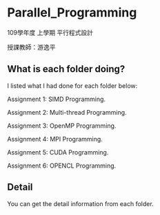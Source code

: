 # Parallel_Programming

109學年度 上學期 平行程式設計

授課教師：游逸平

## What is each folder doing?
I listed what I had done for each folder below:

Assignment 1: SIMD Programming.

Assignment 2: Multi-thread Programming.

Assignment 3: OpenMP Programming.

Assignment 4: MPI Programming.

Assignment 5: CUDA Programming.

Assignment 6: OPENCL Programming.

## Detail
You can get the detail information from each folder.
